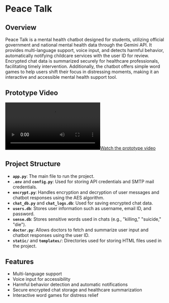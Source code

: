 # Peace Talk

## Overview
Peace Talk is a mental health chatbot designed for students, utilizing official government and national mental health data through the Gemini API. It provides multi-language support, voice input, and detects harmful behavior, automatically notifying childcare services with the user ID for review. Encrypted chat data is summarized securely for healthcare professionals, facilitating timely intervention. Additionally, the chatbot offers simple word games to help users shift their focus in distressing moments, making it an interactive and accessible mental health support tool.

## Prototype Video
[![Watch the prototype video](prototype.mp4)](prototype.mp4)

## Project Structure

- **`app.py`**: The main file to run the project.
- **`.env`** and **`config.py`**: Used for storing API credentials and SMTP mail credentials.
- **`encrypt.py`**: Handles encryption and decryption of user messages and chatbot responses using the AES algorithm.
- **`chat_db.py`** and **`chat_logs.db`**: Used for saving encrypted chat data.
- **`users.db`**: Stores user information such as username, email ID, and password.
- **`sense.db`**: Stores sensitive words used in chats (e.g., "killing," "suicide," "die").
- **`doctor.py`**: Allows doctors to fetch and summarize user input and chatbot responses using the user ID.
- **`static/`** and **`templates/`**: Directories used for storing HTML files used in the project.

## Features
- Multi-language support
- Voice input for accessibility
- Harmful behavior detection and automatic notifications
- Secure encrypted chat storage and healthcare summarization
- Interactive word games for distress relief

